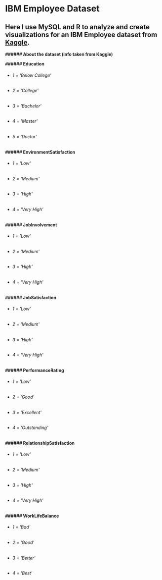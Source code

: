 # IBM Employee Dataset
## Here I use MySQL and R to analyze and create visualizations for an IBM Employee dataset from [Kaggle](https://www.kaggle.com/rohitsahoo/employee).
**###### About the dataset (info taken from Kaggle)**

**###### Education**
- ###### 1 = 'Below College'
- ###### 2 = 'College'
- ###### 3 = 'Bachelor'
- ###### 4 = 'Master'
- ###### 5 = 'Doctor'

**###### EnvironmentSatisfaction**
- ###### 1 = 'Low'
- ###### 2 = 'Medium'
- ###### 3 = 'High'
- ###### 4 = 'Very High'

**###### JobInvolvement**
- ###### 1 = 'Low'
- ###### 2 = 'Medium'
- ###### 3 = 'High'
- ###### 4 = 'Very High'

**###### JobSatisfaction**
- ###### 1 = 'Low'
- ###### 2 = 'Medium'
- ###### 3 = 'High'
- ###### 4 = 'Very High'

**###### PerformanceRating**
- ###### 1 = 'Low'
- ###### 2 = 'Good'
- ###### 3 = 'Excellent'
- ###### 4 = 'Outstanding'

**###### RelationshipSatisfaction**
- ###### 1 = 'Low'
- ###### 2 = 'Medium'
- ###### 3 = 'High'
- ###### 4 = 'Very High'

**###### WorkLifeBalance**
- ###### 1 = 'Bad'
- ###### 2 = 'Good'
- ###### 3 = 'Better'
- ###### 4 = 'Best'

